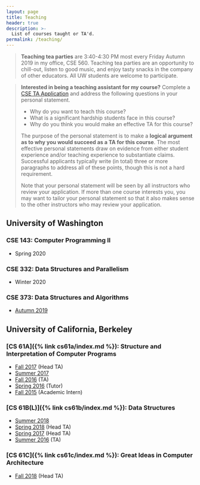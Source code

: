 ```yaml
---
layout: page
title: Teaching
header: true
description: >-
  List of courses taught or TA'd.
permalink: /teaching/
---
```


> **Teaching tea parties** are 3:40-4:30 PM most every Friday Autumn 2019 in my office, CSE 560. Teaching tea parties are an opportunity to chill-out, listen to good music, and enjoy tasty snacks in the company of other educators. All UW students are welcome to participate.

> **Interested in being a teaching assistant for my course?** Complete a [CSE TA Application](https://ta.cs.washington.edu/apply/) and address the following questions in your personal statement.
> - Why do you want to teach this course?
> - What is a significant hardship students face in this course?
> - Why do you think you would make an effective TA for this course?
>
> The purpose of the personal statement is to make a **logical argument as to why you would succeed as a TA for this course**. The most effective personal statements draw on evidence from either student experience and/or teaching experience to substantiate claims. Successful applicants typically write (in total) three or more paragraphs to address all of these points, though this is not a hard requirement.
>
> Note that your personal statement will be seen by all instructors who review your application. If more than one course interests you, you may want to tailor your personal statement so that it also makes sense to the other instructors who may review your application.

## University of Washington

### CSE 143: Computer Programming II

- Spring 2020

### CSE 332: Data Structures and Parallelism

- Winter 2020

### CSE 373: Data Structures and Algorithms

- [Autumn 2019](https://courses.cs.washington.edu/courses/cse373/19au/)

## University of California, Berkeley

### [CS 61A]({% link cs61a/index.md %}): Structure and Interpretation of Computer Programs

- [Fall 2017](https://inst.eecs.berkeley.edu/~cs61a/fa17/) (Head TA)
- [Summer 2017](https://inst.eecs.berkeley.edu/~cs61a/su17/)
- [Fall 2016](https://inst.eecs.berkeley.edu/~cs61a/fa16/) (TA)
- [Spring 2016](https://inst.eecs.berkeley.edu/~cs61a/sp16/) (Tutor)
- [Fall 2015](https://inst.eecs.berkeley.edu/~cs61a/fa15/) (Academic Intern)

### [CS 61B(L)]({% link cs61b/index.md %}): Data Structures

- [Summer 2018](https://cs61bl.org/su18/)
- [Spring 2018](https://sp18.datastructur.es) (Head TA)
- [Spring 2017](https://datastructur.es/sp17/) (Head TA)
- [Summer 2016](https://cs61bl.org/su16/) (TA)

### [CS 61C]({% link cs61c/index.md %}): Great Ideas in Computer Architecture

- [Fall 2018](https://inst.eecs.berkeley.edu/~cs61c/fa18/) (Head TA)
